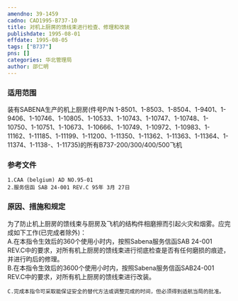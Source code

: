```yaml
---
amendno: 39-1459  
cadno: CAD1995-B737-10  
title: 对机上厨房的馈线束进行检查、修理和改装  
publishdate: 1995-08-01  
effdate: 1995-08-05  
tags: ["B737"]  
pns: []  
categories: 华北管理局  
author: 邵仁明  
---
```

  
### 适用范围  
装有SABENA生产的机上厨房(件号P/N 1-8501、1-8503、1-8504、1-9401、1-9406、1-10746、1-10805、1-10533、1-10743、1-10747、1-10748、1-10750、1-10751、1-10673、1-10666、1-10749、1-10972、1-10983、1-11162、1-11185、1-11199、1-11200、1-11350、1-11362、1-11363、1-11364、1-11374、1-1138-、1-11735)的所有B737-200/300/400/500飞机  
  
<!--more-->  
### 参考文件  
    1.CAA (belgium) AD NO.95-01  
    2.服务信函 SAB 24-001 REV.C 95年 3月 27日  
  
### 原因、措施和规定  
为了防止机上厨房的馈线束与厨房及飞机的结构件相磨擦而引起火灾和烟雾。应完成如下工作(已完成者除外)：  
    A.在本指令生效后的360个使用小时内，按照Sabena服务信函SAB 24-001 REV.C中的要求，对所有机上厨房的馈线束进行彻底检查是否有任何磨损的痕迹，并进行昀后的修理。  
    B.在本指令生效后的3600个使用小时内，按照Sabena服务信函SAB24-001 REV.C中的要求，对所有机上厨房的馈线束进行改装。  
  
  
    C.完成本指令可采取能保证安全的替代方法或调整完成的时间，但必须得到适航当局的批准。  

